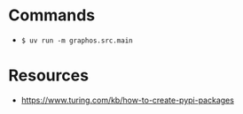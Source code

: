 # Commands

-   `$ uv run -m graphos.src.main`

# Resources

-   https://www.turing.com/kb/how-to-create-pypi-packages
